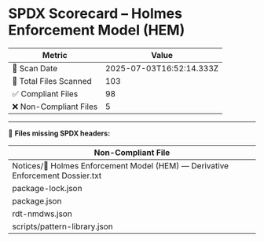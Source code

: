 # SPDX Scorecard – Holmes Enforcement Model (HEM)

| Metric | Value |
|--------|-------|
| 📅 Scan Date | 2025-07-03T16:52:14.333Z |
| 📂 Total Files Scanned | 103 |
| ✅ Compliant Files | 98 |
| ❌ Non-Compliant Files | 5 |


---

🚫 **Files missing SPDX headers:**

| Non-Compliant File |
|--------------------|
| Notices/📄 Holmes Enforcement Model (HEM) — Derivative Enforcement Dossier.txt |
| package-lock.json |
| package.json |
| rdt-nmdws.json |
| scripts/pattern-library.json |
